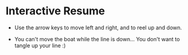 # Interactive Resume

- Use the arrow keys to move left and right, and to reel up and down.

- You can't move the boat while the line is down... You don't want to tangle up your line :)
